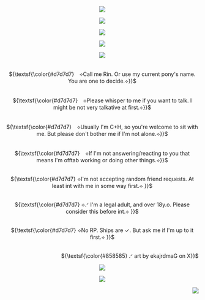 <p align="center">
<img src=https://github.com/user-attachments/assets/bd91d274-01b3-4d70-adf1-8ceefe4d8725>
</p>

<p align="center">
<img src=https://github.com/user-attachments/assets/a89f81d1-b616-4fb0-b3e9-36eb48459d32>
</p>

<p align="center">
<img src=https://github.com/user-attachments/assets/99efd53f-eda6-4830-8d15-0eed4fd12fab>
</p>

<p align="center">
<img src="https://readme-typing-svg.demolab.com?font=Zen+Old+Mincho&duration=5000&pause=3000&color=781111&center=true&width=439&lines=✞+𝓣𝓞+𝓗𝓔𝓛𝓛+𝓐𝓝𝓓+𝓑𝓐𝓒𝓚+✞"./>
</p>

<p align="center">
<img src=https://github.com/user-attachments/assets/99efd53f-eda6-4830-8d15-0eed4fd12fab>
</p>

<p align="center">
     <br> ${\textsf{\color{#d7d7d7}　⟡Call me Rin. Or use my current pony's name. You are one to decide.⟡}}$ 
 <br>
  </p>
 <p align="center">
     <br> ${\textsf{\color{#d7d7d7}　⟡Please whisper to me if you want to talk. I might be not very talkative at first.⟡}}$ 
 <br>
  </p>
   <p align="center">
     <br> ${\textsf{\color{#d7d7d7}　⟡Usually I'm C+H, so you're welcome to sit with me. But please don't bother me if I'm not alone.⟡}}$ 
 <br>
  </p>
   <p align="center">
     <br> ${\textsf{\color{#d7d7d7}　⟡If I'm not answering/reacting to you that means I'm offtab working or doing other things.⟡}}$ 
 <br>
  </p>
    <p align="center">
     <br> ${\textsf{\color{#d7d7d7}  ⟡I'm not accepting random friend requests. At least int with me in some way first.⟡ }}$ 
 <br>
  </p>
 <p align="center">
     <br> ${\textsf{\color{#d7d7d7}  ⟡.ᐟ I'm a legal adult, and over 18y.o. Please consider this before int.⟡ }}$ 
 <br>
  </p>
   <p align="center">
     <br> ${\textsf{\color{#d7d7d7}  ⟡No RP. Ships are ✓. But ask me if I'm up to it first.⟡ }}$ 
 <br>
  </p>

 <p align="right">
     <br> ${\textsf{\color{#858585}  .ᐟ art by ekajrdmaG on X}}$ 
 <br>
  </p>

<p align="center">
<img src=https://github.com/user-attachments/assets/99efd53f-eda6-4830-8d15-0eed4fd12fab>
</p>

<p align="center">
<img src=https://github.com/user-attachments/assets/1f956de5-1fc1-4ef7-8b2f-5ac92dc60305>
</p>

<p align="right"> 
 <img src="https://komarev.com/ghpvc/?username=brouillage&color=781111&style=plastic&label=♱+I+see+you+;>+♱"/>
<p align="center">

